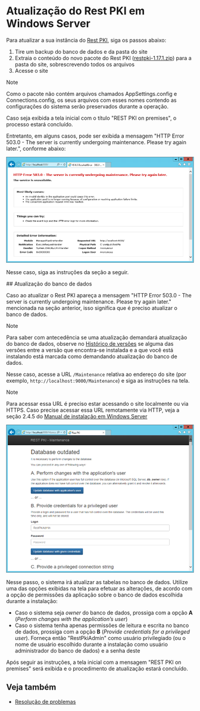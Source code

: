 ﻿# Atualização do Rest PKI em Windows Server

Para atualizar a sua instância do [Rest PKI](../../index.md), siga os passos abaixo:

1. Tire um backup do banco de dados e da pasta do site
1. Extraia o conteúdo do novo pacote do Rest PKI ([restpki-1.17.1.zip](https://files.lacunasoftware.com/restpki/restpki-1.17.1.zip)) para a pasta do site, sobrescrevendo todos os arquivos
1. Acesse o site

> [!NOTE]
> Como o pacote não contém arquivos chamados AppSettings.config e Connections.config, os seus arquivos com esses nomes contendo as configurações do sistema serão preservados durante a operação.

Caso seja exibida a tela inicial com o título "REST PKI on premises", o processo estará concluído.

Entretanto, em alguns casos, pode ser exibida a mensagem "HTTP Error 503.0 - The server is currently undergoing maintenance. Please try again later.", conforme abaixo:

![HTTP Error 503.0 - The server is currently undergoing maintenance](../../../../../images/rest-pki/maintenance.png)

Nesse caso, siga as instruções da seção a seguir.

<a name="db-update" />
## Atualização do banco de dados

Caso ao atualizar o Rest PKI apareça a mensagem "HTTP Error 503.0 - The server is currently undergoing maintenance. Please try again later." mencionada na seção anterior, isso significa que é preciso atualizar o banco de dados.

> [!NOTE]
> Para saber com antecedência se uma atualização demandará atualização do banco de dados, observe no [Histórico de versões](../../changelog.md) se alguma das
> versões entre a versão que encontra-se instalada e a que você está instalando está marcada como demandando atualização do banco de dados.

Nesse caso, acesse a URL `/Maintenance` relativa ao endereço do site (por exemplo, `http://localhost:9000/Maintenance`) e siga as instruções na tela.

> [!NOTE]
> Para acessar essa URL é preciso estar acessando o site localmente ou via HTTPS. Caso precise acessar essa URL remotamente via HTTP, veja a seção 2.4.5 do [Manual de instalação em Windows Server](https://files.lacunasoftware.com/restpki/restpki-admin-guide-pt.pdf)

![Database update page](../../../../../images/rest-pki/db-update.png)

Nesse passo, o sistema irá atualizar as tabelas no banco de dados. Utilize uma das opções exibidas na tela para efetuar as alterações, de acordo com a opção de permissões da aplicação sobre o banco de dados escolhida durante a instalação:

* Caso o sistema seja *owner* do banco de dados, prossiga com a opção **A** (*Perform changes with the application’s user*)
* Caso o sistema tenha apenas permissões de leitura e escrita no banco de dados, prossiga com a opção **B** (*Provide
  credentials for a privileged user*). Forneça então "RestPkiAdmin" como usuário privilegiado (ou o nome de usuário escolhido
  durante a instalação como usuário administrador do banco de dados) e a senha deste

Após seguir as instruções, a tela inicial com a mensagem "REST PKI on premises" será exibida e o procedimento de atualização estará concluído.

## Veja também

* [Resolução de problemas](troubleshoot/index.md)

